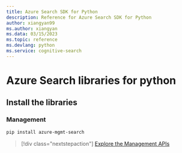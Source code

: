 ```yaml
---
title: Azure Search SDK for Python
description: Reference for Azure Search SDK for Python
author: xiangyan99
ms.author: xiangyan
ms.data: 03/15/2023
ms.topic: reference
ms.devlang: python
ms.service: cognitive-search
---
```

# Azure Search libraries for python

## Install the libraries


### Management

```bash
pip install azure-mgmt-search
```
> [!div class="nextstepaction"]
> [Explore the Management APIs](/python/api/overview/azure/search/management)